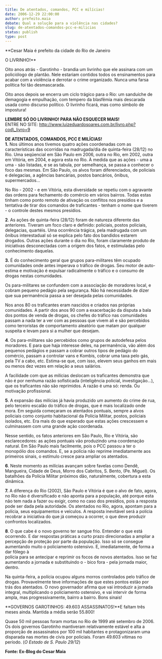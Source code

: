 ```yaml
---
title: De atentados, comandos, PCC e milícias!
date: 2006-12-29 22:00:00
author: prefeito.maia
debate: Qual a solução para a violência nas cidades?
slug: de-atentados-comandos-pcc-e-milicias
status: publish 
type: post
---
```


**Cesar Maia é prefeito da cidade do Rio de Janeiro  
  
O LIVRINHO!**  
  
Oito anos atrás - Garotinho - brandia um livrinho que ele assinara com um policiólogo de plantão. Nele estariam contidos todos os ensinamentos para acabar com a violência e derrotar o crime organizado. Nunca uma farsa política foi tão desmascarada.  
  
Oito anos depois se encerra um ciclo trágico para o Rio: um sanduíche de demagogia e empulhação, com tempero da blasfêmia mais descarada usada como discurso político. O livrinho ficará, mas como símbolo de impostura!  
  
**LEMBRE SÓ DO LIVRINHO! PARA NÃO ESQUECER MAIS!**  
ENTRE NO SITE: http://www.luizeduardosoares.com.br/livro.php?cod\_livro=9  
  
**DE ATENTADOS, COMANDOS, PCC E MILÍCIAS!**  
**1.** Nos últimos anos tivemos quatro ações coordenadas com as características das ocorridas na madrugada/dia de quinta-feira (28/12) no Rio. Uma seqüencial em São Paulo em 2006, outra no Rio, em 2002, outra em Vitória, em 2004, e agora esta no Rio. À medida que as ações - uma a uma - são listadas, e se as tabula, por semelhança, se passa a conhecer o foco das mesmas. Em São Paulo, os alvos foram diferenciados, de policiais e delegacias, a agências bancárias, postos bancários, ônibus, supermercados...  
  
No Rio - 2002 - e em Vitória, esta diversidade se repetiu com o agravante das ordens para fechamento do comércio em vários bairros. Todas estas tinham como ponto remoto de ativação os conflitos nos presídios e a tentativa de tirar dos comandos de traficantes - tenham o nome que tiverem - o controle destes mesmos presídios.  
  
**2**. As ações de quinta-feira (28/12) foram de natureza diferente das anteriores. Tiveram um foco claro e definido: policiais, postos policiais, delegacias, quartéis. Uma ocorrência trágica, pela madrugada com um ônibus interestadual só se explica pelo fato dos bandidos estarem drogados. Outras ações durante o dia no Rio, foram claramente produto de iniciativas desconectadas com a origem dos fatos, e estimuladas pelo conhecimento daquelas.  
  
**3.** É do conhecimento geral que grupos para-militares têm ocupado comunidades onde antes imperava o tráfico de drogas. Seu motor de auto-estima e motivação é expulsar radicalmente o tráfico e o consumo de drogas nestas comunidades.  
  
Os para-militares se confundem com a associação de moradores local, e cobram pequeno pedágio pela segurança. Não há necessidade de dizer que sua permanência passa a ser desejada pelas comunidades.  
  
Nos anos 80 os traficantes eram nascidos e criados nas próprias comunidades. A partir dos anos 90 com a exacerbação da disputa a bala dos pontos de venda de drogas, os chefes do tráfico nas comunidades passam a nada ter a ver com as pessoas que vivem ali e são percebidos como terroristas de comportamento aleatório que matam por qualquer suspeita e levam para si a mulher que desejam.  
  
**4**. Os para-militares são percebidos como grupos de autodefesa pelos moradores. E para que haja interesse deles, na permanência, vão além dos pequenos pedágios e passam a cobrar outros tipos de pedágio do comércio, passam a controlar vans e Kombis, cobrar uma taxa pelo gás, pela TV a cabo, etc. Estima-se que, com isso, elevem seus ganhos em mais ou menos dez vezes em relação a seus salários.  
  
A facilidade com que as milícias deslocam os traficantes demonstra que não é por nenhuma razão sofisticada (inteligência policial, investigação...), que os traficantes não são reprimidos. A razão é uma só: renda. Ou motivação profissional.  
  
**5**. A expansão das milícias já havia produzido um aumento do crime de rua, pelo terceiro escalão do tráfico de drogas, que é mais localizado onde mora. Em seguida começaram os atentados pontuais, sempre a alvos policiais como conjunto habitacional da Polícia Militar, postos, policiais isolados, etc. Era mais do que esperado que estas ações crescessem e culminassem com uma grande ação coordenada.  
  
Nesse sentido, os fatos anteriores em São Paulo, Rio e Vitória, são esclarecedores: as ações pontuais vão produzindo uma coordenação natural. Em São Paulo mais facilmente, pois o PCC passou a ter o monopólio dos comandos. E, se a polícia não reprime imediatamente aos primeiros sinais, o estímulo cresce para ampliar os atentados.  
  
**6**. Neste momento as milícias avançam sobre favelas como Dendê, Mangueira, Cidade de Deus, Morro dos Cabritos, S. Bento, (Pe. Miguel). Os batalhões da Polícia Militar próximos dão, naturalmente, cobertura a esta dinâmica.  
  
**7.** A diferença do Rio (2002), São Paulo e Vitória é que o alvo de fato, agora, no Rio não é diversificado e não aponta para a população, até porque esta não tem nada a fazer ou exigir, como no caso dos presídios, pois a resposta pode ser dada pela autoridade. Os atentados no Rio, agora, apontam para a polícia, seus equipamentos e veículos. A resposta inevitável será a polícia recobrar a iniciativa do que já começou a ocorrer, o que deve produzir confrontos localizados.  
  
**8**. O que cabe é o novo governo ter sangue frio. Entender o que está ocorrendo. E dar respostas práticas a curto prazo direcionadas a ampliar a percepção de proteção por parte da população. Isso só se consegue aumentando muito o policiamento ostensivo. E, imediatamente, de forma a dar fôlego à  
polícia para se antecipar e reprimir os focos de novos atentados. Isso se faz aumentando a jornada e substituindo o - bico fora - pela jornada maior, dentro.  
  
Na quinta-feira, a polícia ocupou alguns morros controlados pelo tráfico de drogas. Provavelmente teve informações de que estes pontos estão por trás dos atentados. O novo governador afirma que vai introduzir a jornada integral, multiplicando o policiamento ostensivo, e vai intervir de forma ampla, mas progressivamente, bairro a bairro. Bons sinais!  
  
**GOVERNOS GAROTINHOS: 49.603 ASSASSINATOS!**E faltam três meses ainda. Mantida a média serão 55.800!  
  
Quase 50 mil pessoas foram mortas no Rio de 1999 até setembro de 2006. Os dois governos Garotinho mantiveram relativamente estável e alta a proporção de assassinatos por 100 mil habitantes e protagonizaram uma disparada nas mortes de civis por policiais. Foram 49.603 vítimas no período. (*O Estado de S. Paulo 29/12*)  
  
**Fonte: Ex-Blog do Cesar Maia**
